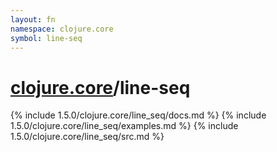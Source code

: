 ```yaml
---
layout: fn
namespace: clojure.core
symbol: line-seq
---
```


# [clojure.core](../)/line-seq

{% include 1.5.0/clojure.core/line_seq/docs.md %}
{% include 1.5.0/clojure.core/line_seq/examples.md %}
{% include 1.5.0/clojure.core/line_seq/src.md %}

